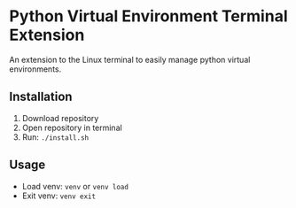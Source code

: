 # Python Virtual Environment Terminal Extension

An extension to the Linux terminal to easily manage python virtual environments.

## Installation

1. Download repository
2. Open repository in terminal
3. Run: `./install.sh`

## Usage

- Load venv: `venv` or `venv load`
- Exit venv: `venv exit`